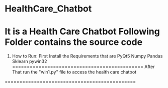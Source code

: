 # HealthCare_Chatbot
It is a Health Care Chatbot Following Folder contains the source code
=========================================
1) How to Run:
	First Install the Requirements that are
PyQt5
Numpy
Pandas
Sklearn
pywin32
=============================================
After That run the "win1.py" file to access the health care chatbot

=============================================
